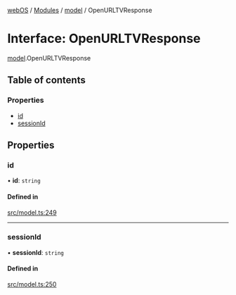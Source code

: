 [webOS](../README.md) / [Modules](../modules.md) / [model](../modules/model.md) / OpenURLTVResponse

# Interface: OpenURLTVResponse

[model](../modules/model.md).OpenURLTVResponse

## Table of contents

### Properties

- [id](model.OpenURLTVResponse.md#id)
- [sessionId](model.OpenURLTVResponse.md#sessionid)

## Properties

### id

• **id**: `string`

#### Defined in

[src/model.ts:249](https://github.com/Dabolus/webos-tv/blob/405e2bb/src/model.ts#L249)

___

### sessionId

• **sessionId**: `string`

#### Defined in

[src/model.ts:250](https://github.com/Dabolus/webos-tv/blob/405e2bb/src/model.ts#L250)
